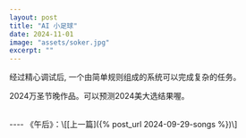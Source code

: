 ```yaml
---
layout: post
title: "AI 小足球"
date: 2024-11-01
image: "assets/soker.jpg"
excerpt: ""
---
```


经过精心调试后, 一个由简单规则组成的系统可以完成复杂的任务。

2024万圣节晚作品。可以预测2024美大选结果喔。

<script src="https://cdn.jsdelivr.net/npm/phaser@3.55.2/dist/phaser.min.js"></script>
<div id="game-container"></div>

<script type="module">
// Copyright: 2024 Yuan Lin
// License: MIT
// Description: A simple soccer game with AI players and basic physics

const labeloffset = -25;
const labelfontsize = '12px';
let c = 0;
class Player extends Phaser.Physics.Arcade.Sprite {
    constructor(scene, x, y, role, team, sprite, id) {
        super(scene, x, y, sprite);
        this.scene = scene;
        this.role = role;
        this.team = team;
        this.step = 0;
        
        scene.add.existing(this);
        scene.physics.add.existing(this);
        this.speed = 40; 

        this.setSize(16, 16);
        this.setOffset(8, 48);

        const frame_rate = 20
        const frame_rate_idle = 1
        const anims = this.anims;
        let idkey = "player" + id;
        anims.create({
            key: "idle-left",
            frames: anims.generateFrameNames(idkey, {
                prefix: "idle_left.",
                start: 0,
                end: 1,
                zeroPad: 0,
            }),
            frameRate: frame_rate_idle,
            repeat: -1,
        });
        anims.create({
            key: "idle-right",
            frames: anims.generateFrameNames(idkey, {
                prefix: "idle_right.",
                start: 0,
                end: 1,
                zeroPad: 0,
            }),
            frameRate: frame_rate_idle,
            repeat: -1,
        });
        anims.create({
            key: "idle-up",
            frames: anims.generateFrameNames(idkey, {
                prefix: "idle_up.",
                start: 0,
                end: 1,
                zeroPad: 0,
            }),
            frameRate: frame_rate_idle,
            repeat: -1,
        });
        anims.create({
            key: "idle-down",
            frames: anims.generateFrameNames(idkey, {
                prefix: "idle_down.",
                start: 0,
                end: 1,
                zeroPad: 0,
            }),
            frameRate: frame_rate_idle,
            repeat: -1,
        });
        anims.create({
            key: "walk-left",
            frames: anims.generateFrameNames(idkey, {
                prefix: "walk_left.",
                start: 0,
                end: 8,
                zeroPad: 0,
            }),
            frameRate: frame_rate,
            repeat: -1,
        });
        anims.create({
            key: "walk-right",
            frames: anims.generateFrameNames(idkey, {
                prefix: "walk_right.",
                start: 2,
                end: 8,
                zeroPad: 0,
            }),
            frameRate: frame_rate,
            repeat: -1,
        });
        anims.create({
            key: "walk-down",
            frames: anims.generateFrameNames(idkey, {
                prefix: "walk_down.",
                start: 0,
                end: 8,
                zeroPad: 0,
            }),
            frameRate: frame_rate,
            repeat: -1,
        });
        anims.create({
            key: "walk-up",
            frames: anims.generateFrameNames(idkey, {
                prefix: "walk_up.",
                start: 0,
                end: 8,
                zeroPad: 0,
            }),
            frameRate: frame_rate,
            repeat: -1,
        });

        this.setCollideWorldBounds(false);
        this.setBounce(0.5);

        let roletext;
        if (role === 'striker') {
            roletext = '前';
        }
        else if (role === 'midfielder') {
            roletext = '中';
        }
        else {
            roletext = '守';
        }
        this.roleLabel = scene.add.text(x, y + labeloffset, roletext, {
            fontSize: labelfontsize,
            fill: team === 2 ? '#ff0000' : '#0000ff',
            backgroundColor: '#ffffff',
            padding: { x: 3, y: 1 }
        });
        this.roleLabel.setOrigin(0.5, 0.5); 
    }

    update(ball) {
        this.roleLabel.setPosition(this.x, this.y + labeloffset);
        
        this.checkFieldBounds();

        switch(this.role) {
            case 'striker':
                this.strikerBehavior(ball);
                break;
            case 'midfielder':
                this.midfielderBehavior(ball);
                break;
            case 'defender':
                this.defenderBehavior(ball);
                break;
        }
        if (this.role == 'defender') {
            const defX = this.team === 1 ? 100 : 700;
            let xdiff = Math.abs(this.body.x + this.body.width/2 - defX);
            if (this.team == 1 && xdiff <10) {
                this.anims.play("idle-right", true);
                return;
            }
            else if (this.team == 2 && xdiff <10) { 
                this.anims.play("idle-left", true);
                return;
            }
        }
        if (Math.abs(this.body.velocity.x) >= (Math.abs(this.body.velocity.y)-2.0)) {
            if (this.body.velocity.x < 0) {
                this.anims.play("walk-left", true);
            }
            else {
                this.anims.play("walk-right", true);
            }
        }
        else {
            if (this.body.velocity.y < 0) {
                this.anims.play("walk-up", true);
            }
            else {
                this.anims.play("walk-down", true);
            }
        }

    }

    checkFieldBounds() {
        const bounce = 0.5;
        const margin = 8; // Half of player's physics body width/height

        // Left boundary
        if (this.body.x < this.scene.fieldX + margin) {
            this.setX(this.scene.fieldX + 2*margin);
            this.body.velocity.x = Math.abs(this.body.velocity.x * bounce);
        }
        // Right boundary
        if (this.body.x > this.scene.fieldX + this.scene.fieldWidth - margin) {
            this.setX(this.scene.fieldX + this.scene.fieldWidth - 2*margin);
            this.body.velocity.x = -Math.abs(this.body.velocity.x * bounce);
        }
        // Top boundary
        if (this.body.y < this.scene.fieldY + margin) {
            this.setY(this.scene.fieldY + 2*margin);
            this.body.velocity.y = Math.abs(this.body.velocity.y * bounce);
        }
        // Bottom boundary
        if (this.body.y > this.scene.fieldY + this.scene.fieldHeight - margin) {
            this.setY(this.scene.fieldY + this.scene.fieldHeight - 3*margin);
            this.body.velocity.y = -Math.abs(this.body.velocity.y * bounce);
        }
    }

    midfielderBehavior(ball) {
        if (this.team === 1 && ball.x < 600 || this.team === 2 && ball.x > 200) {
            this.moveTowardsBall(ball);
        } else {
            this.moveToPosition(this.team === 1 ? 200 : 600, Phaser.Math.Between(150, 450));
        }
    }

    strikerBehavior(ball) {
        const midX = this.team === 1 ? 300 : 500;
        if (Phaser.Math.Distance.Between(this.x, this.y, ball.x, ball.y) < 200) {
            this.moveTowardsBall(ball);
        } else {
            this.moveToPosition(midX, Phaser.Math.Between(150, 450));
        }
    }

    defenderBehavior(ball) {
        const defX = this.team === 1 ? 100 : 700;
        if ((this.team === 1 && ball.x < 300) || (this.team === 2 && ball.x > 500)) {
            this.moveTowardsBall(ball);
        } else {
            this.moveToPosition(defX, 300);
        }
    }

    moveTowardsBall(ball) {
        const distanceToBall = Phaser.Math.Distance.Between(this.body.x+this.body.width/2, this.body.y + this.body.height/2, ball.x, ball.y);
        if (distanceToBall < 15) {
            ball.setLastTouch(this);
            // Calculate kick direction based on tactical decision
            const kickDirection = this.getKickDirection(ball);
            const kickPower = 250; // Reduced from 100
            
            ball.setVelocity(
                Math.cos(kickDirection) * kickPower,
                Math.sin(kickDirection) * kickPower
            );
            // Back off slightly after kicking
            this.setVelocity(
                Math.cos(kickDirection) * this.speed * 0.3, 
                Math.sin(kickDirection) * this.speed * 0.3
            );
        } else {
            // Move towards ball normally
            if (this.step <= 0) {
                const angle = Phaser.Math.Angle.Between(this.body.x+this.body.width/2, this.body.y+this.body.height/2, ball.x, ball.y);
                const speed = this.speed; 
                this.setVelocity( Math.cos(angle) * speed, Math.sin(angle) * speed);
                this.step = Phaser.Math.Between(50, 200);
            }
            else
                this.step = this.step - 1;
        }
    }

    swapPositionWithBall(ball) {
        const oldX= ball.x;
        const oldY= ball.y;

        let dir = Math.sign(ball.body.velocity.y);
        ball.setPosition(ball.x, ball.y - 32*dir);
        ball.setVelocity(ball.body.velocity.x, -ball.body.velocity.y);
    }

    getKickDirection(ball) {
        const swap_dist = 40;
        const goalX = this.team === 1 ? 800 : 0;
        const goalY = 300;
        
        // Add random variation to goal target to make it more realistic
        const targetY = goalY + Phaser.Math.Between(-50, 50);
        
        // Check if path to goal is blocked
        const blocked = this.isPathBlocked(ball, goalX, goalY);
        
        if (blocked) {
            if ((Math.random() < 0.10) || 
                (ball.y < (this.scene.fieldY + swap_dist) && ball.body.velocity.y < 0) || 
                (ball.y > (this.scene.fieldY + this.scene.fieldHeight - swap_dist) && ball.body.velocity.y > 0)) {
                this.swapPositionWithBall(ball);
                // Return a random direction after switching
                return Math.random() * Math.PI * 2;
            }

            // If not switching, look for alternative directions
            const angles = [
                0, Math.PI/4, -Math.PI/4,  // Forward variations
                Math.PI/2, -Math.PI/2,     // Sideways
                Math.PI * 3/4, -Math.PI * 3/4  // Backward variations
            ];
            
            // Adjust angles based on team direction
            if (this.team === 2) {
                angles.forEach((angle, i) => angles[i] = Math.PI + angle);
            }
            
            // Find first unblocked direction
            for (let angle of angles) {
                const targetX = ball.x + Math.cos(angle) * 100;
                const targetY = ball.y + Math.sin(angle) * 100;
                if (!this.isPathBlocked(ball, targetX, targetY)) {
                    return angle;
                }
            }
        }
        
        // Default: kick towards goal
        let a = Phaser.Math.Angle.Between(ball.x, ball.y, goalX, goalY);
        return a;
    }

    isPathBlocked(ball, targetX, targetY) {
        const angle = Phaser.Math.Angle.Between(ball.x, ball.y, targetX, targetY);
        const distance = 100;  // Reduced
        
        // Check for opposing players in the path
        const opponents = this.team === 1 ? this.scene.team2 : this.scene.team1;
        for (let opponent of opponents) {
            const opponentAngle = Phaser.Math.Angle.Between(ball.x, ball.y, opponent.x, opponent.y);
            const opponentDist = Phaser.Math.Distance.Between(ball.x, ball.y, opponent.x, opponent.y);
            
            // Check if opponent is in the path
            if (opponentDist < distance && 
                Math.abs(Phaser.Math.Angle.Wrap(angle - opponentAngle)) < 0.7) {
                return true;
            }
        }
        return false;
    }

    moveToPosition(x, y) {
        const angle = Phaser.Math.Angle.Between(this.x, this.y, x, y);
        const distance = Phaser.Math.Distance.Between(this.x, this.y, x, y);
        
        if (distance > 10) {
            this.setVelocity(
                Math.cos(angle) * this.speed,
                Math.sin(angle) * this.speed
            );
        } else {
            this.setVelocity(0, 0);
        }
    }
}

class Ball extends Phaser.Physics.Arcade.Sprite {
    constructor(scene, x, y) {
        super(scene, x, y, 'ball');
        this.scene = scene;
        
        scene.add.existing(this);
        scene.physics.add.existing(this);

        // Set the physical size of the ball to be 16x16 
        this.setSize(16, 16);
        this.setCollideWorldBounds(false);  // Change to false to allow ball to go out
        this.lastTouchedBy = null;  // Track last player to touch ball
    }

    setLastTouch(player) {
        this.lastTouchedBy = player;
        return;
    }

    update() {
        if (this.paused) {
            return;
        }

        // Check if ball is outside field boundaries
        if (this.y < this.scene.fieldY || this.y > this.scene.fieldY + this.scene.fieldHeight) {
            if (this.lastTouchedBy) {
                const scoringTeam = this.lastTouchedBy.team === 1 ? 2 : 1;
                this.scene.handleGoal(scoringTeam, 1);
            }
            return;
        }

        if (this.x <= this.scene.fieldX || this.x >= this.scene.fieldX + this.scene.fieldWidth) {
            let scoringTeam;
            if (this.y >= this.scene.fieldY + 128 && this.y <= this.scene.fieldY + 256) 
                scoringTeam = this.x < this.scene.fieldX ? 2 : 1;
            else
                scoringTeam = this.lastTouchedBy.team === 1 ? 2 : 1;
            this.scene.handleGoal(scoringTeam, 3); 
            return;
        }

        // Apply additional drag when ball is moving
        const dragFactor = 0.90;  // Increased drag from 0.96
        this.setVelocity(
            this.body.velocity.x * dragFactor,
            this.body.velocity.y * dragFactor
        );
    }
}

class MainScene extends Phaser.Scene {
    constructor() {
        super({ key: 'MainScene' });
        this.score = {
            team1: 0,
            team2: 0
        };
    }

    preload() {
        this.load.image('redPlayer', '/assets/soker/redPlayer.png');
        this.load.image('bluePlayer', '/assets/soker/bluePlayer.png');
        this.load.image('ball', '/assets/soker/ball.png');
        this.load.image('field', '/assets/soker/field.png');
        for (let i = 0; i < 6; i++) {
            let player_png = "Player" + i + ".png";
            let key = "player" + i;
            this.load.atlas(key, "/assets/soker/players/" + player_png, "/assets/soker/players/char.json");
        }
    }

    getRandomPosition(team, role) {
        const minY = this.fieldY + 50;  // Add margin from field top
        const maxY = this.fieldY + this.fieldHeight - 50;  // Subtract margin from field bottom
        let x;

        if (team === 1) { // Left team
            if (role === 'striker') {
                x = Phaser.Math.Between(this.fieldX + 200, this.fieldX + 300);
            } else if (role === 'midfielder') {
                x = Phaser.Math.Between(this.fieldX + 150, this.fieldX + 200);
            } else {
                x = this.fieldX + 100;
            }
        } else { // Right team
            if (role === 'striker') {
                x = Phaser.Math.Between(this.fieldX + this.fieldWidth - 300, this.fieldX + this.fieldWidth - 200);
            } else if (role === 'midfielder') {
                x = Phaser.Math.Between(this.fieldX + this.fieldWidth - 200, this.fieldX + this.fieldWidth - 150);
            } else {
                x = this.fieldX + this.fieldWidth - 100;
            }
        }

        return {
            x: x,
            y: Phaser.Math.Between(minY, maxY)
        };
    }

    create() {
        // Define field dimensions and position
        this.fieldWidth = 672;
        this.fieldHeight = 384;
        this.fieldX = (800 - this.fieldWidth) / 2;  // 64
        this.fieldY = (600 - this.fieldHeight) / 2;  // 108

        const goalheight = 128;

        this.paused = false;

        // Add soccer field centered
        const field = this.add.image(400, 300, 'field');

        // Add vertical lines
        for (let x = 100; x <= 700; x += 100) {
            const line = this.add.line(0, 0, x, 0, x, 600, 0x333333);
            line.setLineWidth(1);
            line.setAlpha(0.3); // Make lines semi-transparent
        }

        // set background to be green
        this.cameras.main.setBackgroundColor(0x8ebb3d);

        // Add scoreboard
        this.scoreText = this.add.text(300, 20, '', {
            fontSize: '32px',
            fill: '#ffffff',
            backgroundColor: '#c57700',
            padding: { x: 10, y: 5 }
        });
        this.updateScoreDisplay();

        // Create ball
        this.ball = new Ball(this, 400, 300);

        // Create teams
        this.team1 = [];
        this.team2 = [];

        // Team 1 (left side)
        const pos1Striker = this.getRandomPosition(1, 'striker');
        const pos1Mid = this.getRandomPosition(1, 'midfielder');
        this.team1.push(new Player(this, pos1Striker.x, pos1Striker.y, 'striker', 1, 'redPlayer', 0));
        this.team1.push(new Player(this, pos1Mid.x, pos1Mid.y, 'midfielder', 1, 'redPlayer', 1));
        this.team1.push(new Player(this, 100, 340, 'defender', 1, 'redPlayer', 2));

        // Team 2 (right side)
        const pos2Striker = this.getRandomPosition(2, 'striker');
        const pos2Mid = this.getRandomPosition(2, 'midfielder');
        this.team2.push(new Player(this, pos2Striker.x, pos2Striker.y, 'striker', 2, 'bluePlayer', 3));
        this.team2.push(new Player(this, pos2Mid.x, pos2Mid.y, 'midfielder', 2, 'bluePlayer', 4));
        this.team2.push(new Player(this, 700, 330, 'defender', 2, 'bluePlayer', 5));

        // Add debug info
        /*
        this.debugText = this.add.text(10, 10, '', { 
            fontSize: '12px',
            fill: '#ffffff',
            backgroundColor: '#000000'
        });
        */
    }

    update() {
        if (this.paused) {
            return;
        }

        // Update ball
        this.ball.update();
        
        // Update all players
        [...this.team1, ...this.team2].forEach(player => {
            // Log player position for debugging
            //console.log(`Player position: ${player.x}, ${player.y}`);
            player.update(this.ball);
        });

        // Update debug info
        /*
        this.debugText.setText(
            `Ball: x=${Math.round(this.ball.x)} y=${Math.round(this.ball.y)}\n` +
            `vel: x=${Math.round(this.ball.body.velocity.x)} y=${Math.round(this.ball.body.velocity.y)}\n` +
            'last touch: ' + (this.ball.lastTouchedBy ? this.ball.lastTouchedBy.role + this.ball.lastTouchedBy.team: 'none')
        );
        */
    }

    handleGoal(scoringTeam, score) {
        if (this.paused) {
            return;
        }

        // Update score
        this.score[`team${scoringTeam}`]+= score;
        
        this.paused = true;

        // Freeze all players and ball during the flashing animation
        this.ball.setVelocity(0, 0);
        [...this.team1, ...this.team2].forEach(player => {
            player.setVelocity(0, 0);
        });

        // Update score display immediately
        this.updateScoreDisplay();

        // Flash score 3 times before restart
        let flashCount = 0;
        const flashInterval = setInterval(() => {
            this.scoreText.visible = !this.scoreText.visible;
            flashCount++;
            
            if (flashCount >= 6) { // 3 complete flashes (on-off cycles)
                clearInterval(flashInterval);
                this.scoreText.visible = true;
                this.restartGame();
            }
        }, 200); // Flash every 200ms
    }

    updateScoreDisplay() {
        // Make score text more prominent
        this.scoreText.setText(`蓝方: ${this.score.team1}  红方: ${this.score.team2}`);
        this.scoreText.setFontSize('32px');
        this.scoreText.setBackgroundColor('#CF7700');
        this.scoreText.setPadding(10, 5);
        this.scoreText.x = 400 - this.scoreText.width / 2;
    }

    restartGame() {
        // Reset ball position to center of field
        this.ball.setPosition(400, 300);
        this.ball.setVelocity(0, 0);
        this.ball.lastTouchedBy = null;

        // Reset team positions using field-aware positioning
        // Reset team 1 positions with random positions
        const pos1Striker = this.getRandomPosition(1, 'striker');
        const pos1Mid = this.getRandomPosition(1, 'midfielder');
        this.team1[0].setPosition(pos1Striker.x, pos1Striker.y); // striker
        this.team1[0].roleLabel.setPosition(pos1Striker.x, pos1Striker.y + labeloffset);
        this.team1[1].setPosition(pos1Mid.x, pos1Mid.y); // midfielder
        this.team1[1].roleLabel.setPosition(pos1Mid.x, pos1Mid.y + labeloffset);
        this.team1[2].setPosition(100, 340); // defender
        this.team1[2].roleLabel.setPosition(100, 320);

        // Reset team 2 positions with random positions
        const pos2Striker = this.getRandomPosition(2, 'striker');
        const pos2Mid = this.getRandomPosition(2, 'midfielder');
        this.team2[0].setPosition(pos2Striker.x, pos2Striker.y); // striker
        this.team2[0].roleLabel.setPosition(pos2Striker.x, pos2Striker.y + labeloffset);
        this.team2[1].setPosition(pos2Mid.x, pos2Mid.y); // midfielder
        this.team2[1].roleLabel.setPosition(pos2Mid.x, pos2Mid.y + labeloffset);
        this.team2[2].setPosition(700, 330); // defender
        this.team2[2].roleLabel.setPosition(700, 310);

        // Reset all player velocities
        [...this.team1, ...this.team2].forEach(player => {
            player.setVelocity(0, 0);
        });

        this.paused = false;
    }
}

const config = {
    type: Phaser.AUTO,
    parent: 'game-container',
    width: 800,
    height: 600,
    physics: {
        default: 'arcade',
        arcade: {
            gravity: { y: 0 },
            debug: false,
        }
    },
    scene: MainScene,
    parent: 'game-container',
    fps: {
        target: 60,  // Reduced from 60
        forceSetTimeOut: true
    }
};

new Phaser.Game(config);
  </script>


<br>
----
《午后》：\[[上一篇]({% post_url 2024-09-29-songs %})\] 
